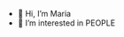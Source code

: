 - 👋 Hi, I’m Maria
- 👀 I’m interested in PEOPLE



<!---
MariaZy/MariaZy is a ✨ special ✨ repository because its `README.md` (this file) appears on your GitHub profile.
You can click the Preview link to take a look at your changes.
--->
